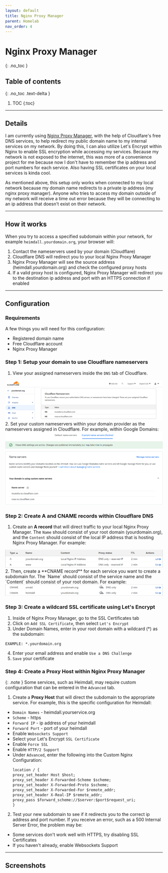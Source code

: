 ```yaml
---
layout: default
title: Nginx Proxy Manager
parent: Homelab
nav_order: 4
---
```


# Nginx Proxy Manager
{: .no_toc }

## Table of contents
{: .no_toc .text-delta }

1. TOC
{:toc}

---

## Details

I am currently using [Nginx Proxy Manager](https://nginxproxymanager.com/guide/), with the help of Cloudfare's free DNS services, to help redirect my public domain name to my internal services on my network. By doing this, I can also utilize Let's Encrypt within Nginx to enable SSL encryption while accessing my services. Because my network is not exposed to the internet, this was more of a convenience project for me because now I don't have to remember the ip address and port numbers for each service. Also having SSL certificates on your local services is kinda cool.

As mentioned above, this setup only works when connected to my local network because my domain name redirects to a private ip address (my nginx proxy manager). Anyone who tries to access my domain outside of my network will receive a time out error because they will be connecting to an ip address that doesn't exist on their network. 

---

## How it works

When you try to access a specified subdomain within your network, for example `heimdall.yourdomain.org`, your browser will:
  1. Contact the nameservers used by your domain (Cloudflare)
  2. Cloudflare DNS will redirect you to your local Nginx Proxy Manager
  3. Nginx Proxy Manager will see the source address (heimdall.yourdomain.org) and check the configured proxy hosts
  4. If a valid proxy host is configured, Nginx Proxy Manager will redirect you to the destination ip address and port with an HTTPS connection if enabled 

---

## Configuration

### Requirements

A few things you will need for this configuration:
  - Registered domain name
  - Free Cloudflare account
  - Nginx Proxy Manager

### Step 1: Setup your domain to use Cloudflare nameservers
1. View your assigned nameservers inside the `DNS` tab of Cloudflare.
  <img src="/assets/images/nginx_cloudflarenameservers.png" alt="Cloudflare Nameservers">
2. Set your custom nameservers within your domain provider as the nameservers assigned in Cloudflare. For example, within Google Domains:
  <img src="/assets/images/nginx_googlenameservers.png" alt="Google Domain Nameservers">

### Step 2: Create A and CNAME records within Cloudflare DNS
1. Create an **A record** that will direct traffic to your local Nginx Proxy Manager. The `Name` should consist of your root domain (yourdomain.org), and the `Content` should consist of the local IP address that is hosting Nginx Proxy Manager. For example:
  <img src="/assets/images/nginx_arecords.png" alt="Cloudflare A Records">
2. Then, create a **CNAME record** for each service you want to create a subdomain for. The `Name` should consist of the service name and the `Content` should consist of your root domain. For example:
  <img src="/assets/images/nginx_cnamerecords.png" alt="Cloudflare CNAME Records">

### Step 3: Create a wildcard SSL certificate using Let's Encrypt
1. Inside of Nginx Proxy Manager, go to the SSL Certificates tab
2. Click on `Add SSL Certificate`, then select `Let's Encrypt`
3. Under Domain Names, enter in your root domain with a wildcard (*) as the subdomain:
  ```
  EXAMPLE: *.yourdomain.org
  ```
4. Enter your email address and enable `Use a DNS Challenge`
5. `Save` your certificate

### Step 4: Create a Proxy Host within Nginx Proxy Manager

{: .note }
Some services, such as Heimdall, may require custom configuration that can be entered in the `Advanced` tab.

1. Create a **Proxy Host** that will direct the subdomain to the appropriate service. For example, this is the specific configuration for Heimdall:
  - `Domain Names` - heimdall.yourservice.org
  - `Scheme` - https
  - `Forward IP` - ip address of your heimdall
  - `Forward Port` - port of your heimdall
  - Enable `Websockets Support`
  - Select your Let's Encrypt `SSL Certificate`
  - Enable `Force SSL`
  - Enable `HTTP/2 Support`
  - Under `Advanced`, enter the following into the Custom Nginx Configuration:
    ```
    location / {
    proxy_set_header Host $host;
    proxy_set_header X-Forwarded-Scheme $scheme;
    proxy_set_header X-Forwarded-Proto $scheme;
    proxy_set_header X-Forwarded-For $remote_addr;
    proxy_set_header X-Real-IP $remote_addr;
    proxy_pass $forward_scheme://$server:$port$request_uri;
    }
    ```
2. Test your new subdomain to see if it redirects you to the correct ip address and port number. If you receive an error, such as a 500 Internal Server Error, the problem may be:
  - Some services don't work well with HTTPS, try disabling SSL Certificates
  - If you haven't already, enable Websockets Support

---

## Screenshots

